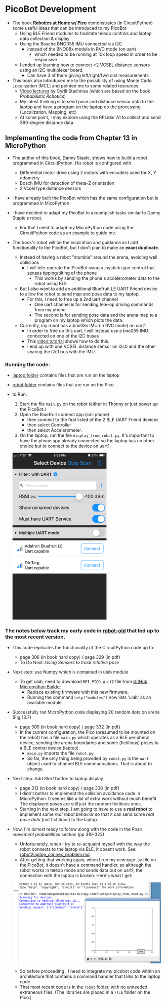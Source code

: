 # PicoBot Development
* The book [**Robotics at Home w/ Pico**](/home/doug/Downloads/Robotics_at_home_with_Pico.pdf) demonstrates (in CircuitPython) some useful ideas that can be introduced to my PicoBot
    * Using BLE Friend modules to facilitate teleop controls and laptop data collection & display
    * Using the Bosche BNO055 IMU connected via I2C
        * instead of the BNO08x module in RVC mode (on uart)
            * which needed to be running at 10x loop speed in order to be responsive
    * I ended up learning how to connect >2 VCSEL distance sensors using an I2C multiplexer board.
        * Can have 3 of them giving left/right/fwd dist measurements
* This book also introduced me to the possibility of using Monte Carlo Localization (MCL) and pointed me to some related resources
    * [Video lectures](https://www.youtube.com/playlist?list=PLgnQpQtFTOGQEn33QDVGJpiZLi-SlL7vA) by Cyrill Stachniss (which are based on the book *Probabilistic Robotics*)
    * My latest thinking is to send pose and distance sensor data to the laptop and have a program on the laptop do the processing (Localization, Mapping, etc)
    * At some point, I may explore using the RPLidar A1 to collect and send 360-degree distance data.

## Implementing the code from Chapter 13 in MicroPython

* The author of this book, Danny Staple, shows how to build a robot programmed in CircuitPython. His robot is configured with
    * Differential motor drive using 2 motors with encoders used for X, Y odometry
    * Bosch IMU for detection of theta-Z orientation
    * 2 Vcsel type distance sensors
* I have already built the PicoBot which has the same configuration but is programmed in MicoPython
* I have decided to adapt my PicoBot to accomplish tasks similar to Danny Staple's robot.
    * For that I need to adapt my MicroPython code using the CircuitPython code as an example to guide me.

* The book's robot will be the inspiration and guidance as I add functionality to the PicoBot, but I don't plan to make an **exact duplicate**.
    * Instead of having a robot "stumble" around the arena, avoiding wall collisions
        * I will tele-operate the PicoBot using a joystick type control that senses tipping/tilting of the phone
            * This works by sending the phone's accelerometer data to the robot using BLE
    * But I also want to add an additional Bluefruit LE UART Friend device to allow the robot to send map and pose data to my laptop.
        * For this, I need to free up a 2nd uart channel
            * One uart channel is for sending tele-op driving commands from my phone
            * The second is for sending pose data and the arena map to a program on my laptop which plots the data.
    * Currently, my robot has a bno08x IMU (in RVC mode) on uart1
        * In order to free up this uart, I will instead use a bno055 IMU connected on one of the I2C buses
        * This [video tutorial](https://core-electronics.com.au/videos/raspberry-pi-pico-workshop-chapter-44-i2c) shows how to do this.
        * I end up with one VCSEL distance sensor on i2c0 and the other sharing the i2c1 bus with the IMU.

### Running the code:
* [laptop folder](laptop) contains files that are run on the laptop
* [robot folder](robot) contains files that are run on the Pico

* to Run:
    1. Start the file `main.py` on the robot (either in Thonny or just power up the PicoBot.)
    2. Open the Bluefruit connect app (cell phone)
        * then connect to the first listed of the 2 BLE UART Friend devices
        * then select Controller
        * then select Accelerometer.
    3. On the laptop, run the file `display_from_robot.py`. It's important to have the phone app already connected so the laptop has no other choice but to connect to the device on uart1.

    ![bluefruit connect app](imgs/bluefruit_connect_app.png)

### The notes below track my early code in [robot-old](robot-old) that led up to the most recent version.
* This code replicates the functionality of the CircuitPython code up to:
    * page 306 (in book hard copy) / page 329 (in pdf)
    * To Do Next: *Using Sensors to track relative pose*

* Next step: use Numpy which is contained in ulab module
    * To get ulab, need to download `RPI_PICO_W.uf2` file from [GitHub Micropython Builder](https://github.com/v923z/micropython-builder/releases/tag/latest)
        * Replace existing firmware with this new firmware.
        * Running the command `help("modules")` now lists 'ulab' as an available module.

* Successfully ran MicroPython code displaying 20 random dots on arena (Fig 13.7)
    * page 309 (in book hard copy) / page 332 (in pdf)
    * In the current configuration, the Pico (presumed to be mounted on the robot) has a file `main.py` which operates as a BLE peripheral device, sending the arena boundaries and some (fictitious) poses to a BLE central device (laptop).
        * `main.py` imports the file `robot.py`.
        * So far, the only thing being provided by `robot.py` is the `uart` object used to channel BLE communications. That is about to change. 
        
* Next step: Add *Start* button to laptop display
    * page 313 (in book hard copy) / page 336 (in pdf)
    * I didn't bother to implement the collision avoidance code in MicroPython. It seems like a lot of extra work without much benefit. The displayed poses are still just the random fictitious ones.
    * Starting in the next step, I am going to have to use a **real robot** to implement some *real robot behavior* so that it can send some *real pose data* (not fictitious) to the laptop.

* Now, I'm *almost* ready to follow along with the code in the *Pose movement probabilities* section (pp 319-323)
    * Unfortunately, when I try to re-acquaint myself with the way the robot connects to the laptop via BLE, it doesnt work. See [robot2laptop_connex_problem.md](robot2laptop_connex_problem.md).
    * After getting that working again, when I run my new `main.py` file on the PicoBot, it doesn't have a command handler, so although the robot works in teleop mode and sends data out on uart1, the connection with the laptop is broken. Here's what I get:

    ![Broken connection between robot & laptop](imgs/Screenshot.png)
    * So before proceeding , I need to integrate my picobot code within an architecture that contains a command handler that talks to the laptop code.
    * That most recent code is in the [`robot`](robot) folder, with no unneeded extraneous files. (The libraries are placed in a `/lib` folder on the Pico.)

